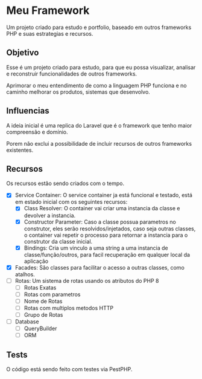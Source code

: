 # Meu Framework

Um projeto criado para estudo e portfolio, baseado em outros frameworks PHP e suas estrategias e recursos.

## Objetivo

Esse é um projeto criado para estudo, para que eu possa visualizar, analisar e reconstruir 
funcionalidades de outros frameworks. 

Aprimorar o meu entendimento de como a linguagem PHP funciona e no caminho melhorar os produtos, sistemas que desenvolvo.

## Influencias

A ideia inicial é uma replica do Laravel que é o framework que tenho maior compreensão e domínio. 

Porem não exclui a possibilidade de incluir recursos de outros frameworks existentes.

## Recursos

Os recursos estão sendo criados com o tempo.

 - [x] Service Container: O service container ja está funcional e testado, está em estado inicial com os seguintes recursos:
   - [x] Class Resolver: O container vai criar uma instancia da classe e devolver a instancia.
   - [x] Constructor Parameter: Caso a classe possua parametros no construtor, eles serão resolvidos/injetados, 
caso seja outras classes, o container vai repetir o processo para retornar a instancia para o construtor da classe inicial.
   - [x] Bindings: Cria um vinculo a uma string a uma instancia de classe/função/outros, para facil recuperação em qualquer local da aplicação

 - [x] Facades: São classes para facilitar o acesso a outras classes, como atalhos.
 - [ ] Rotas: Um sistema de rotas usando os atributos do PHP 8
   - [ ] Rotas Exatas
   - [ ] Rotas com parametros
   - [ ] Nome de Rotas
   - [ ] Rotas com multiplos metodos HTTP
   - [ ] Grupo de Rotas
 - [ ] Database
   - [ ] QueryBuilder
   - [ ] ORM

## Tests

O código está sendo feito com testes via PestPHP.
